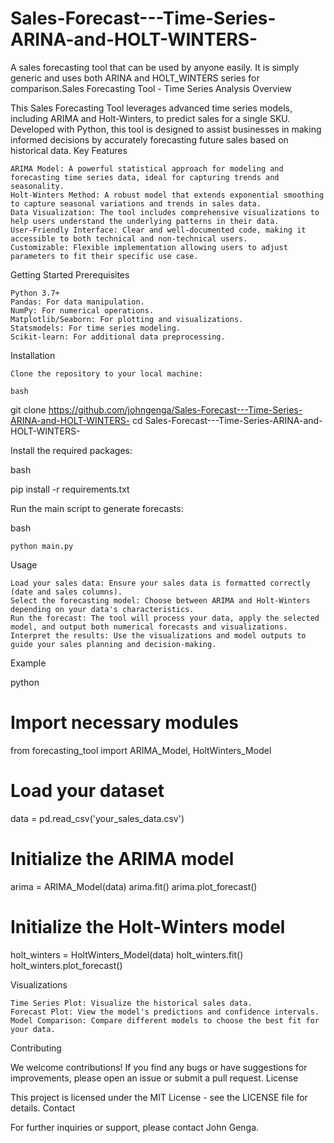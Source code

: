 # Sales-Forecast---Time-Series-ARINA-and-HOLT-WINTERS-

A sales forecasting tool that can be used by anyone easily. It is simply generic and uses both ARINA and HOLT_WINTERS series for comparison.Sales Forecasting Tool - Time Series Analysis
Overview

This Sales Forecasting Tool leverages advanced time series models, including ARIMA and Holt-Winters, to predict sales for a single SKU. Developed with Python, this tool is designed to assist businesses in making informed decisions by accurately forecasting future sales based on historical data.
Key Features

    ARIMA Model: A powerful statistical approach for modeling and forecasting time series data, ideal for capturing trends and seasonality.
    Holt-Winters Method: A robust model that extends exponential smoothing to capture seasonal variations and trends in sales data.
    Data Visualization: The tool includes comprehensive visualizations to help users understand the underlying patterns in their data.
    User-Friendly Interface: Clear and well-documented code, making it accessible to both technical and non-technical users.
    Customizable: Flexible implementation allowing users to adjust parameters to fit their specific use case.

Getting Started
Prerequisites

    Python 3.7+
    Pandas: For data manipulation.
    NumPy: For numerical operations.
    Matplotlib/Seaborn: For plotting and visualizations.
    Statsmodels: For time series modeling.
    Scikit-learn: For additional data preprocessing.

Installation

    Clone the repository to your local machine:

    bash

git clone https://github.com/johngenga/Sales-Forecast---Time-Series-ARINA-and-HOLT-WINTERS-
cd Sales-Forecast---Time-Series-ARINA-and-HOLT-WINTERS-

Install the required packages:

bash

pip install -r requirements.txt

Run the main script to generate forecasts:

bash

    python main.py

Usage

    Load your sales data: Ensure your sales data is formatted correctly (date and sales columns).
    Select the forecasting model: Choose between ARIMA and Holt-Winters depending on your data's characteristics.
    Run the forecast: The tool will process your data, apply the selected model, and output both numerical forecasts and visualizations.
    Interpret the results: Use the visualizations and model outputs to guide your sales planning and decision-making.

Example

python

# Import necessary modules
from forecasting_tool import ARIMA_Model, HoltWinters_Model

# Load your dataset
data = pd.read_csv('your_sales_data.csv')

# Initialize the ARIMA model
arima = ARIMA_Model(data)
arima.fit()
arima.plot_forecast()

# Initialize the Holt-Winters model
holt_winters = HoltWinters_Model(data)
holt_winters.fit()
holt_winters.plot_forecast()

Visualizations

    Time Series Plot: Visualize the historical sales data.
    Forecast Plot: View the model's predictions and confidence intervals.
    Model Comparison: Compare different models to choose the best fit for your data.

Contributing

We welcome contributions! If you find any bugs or have suggestions for improvements, please open an issue or submit a pull request.
License

This project is licensed under the MIT License - see the LICENSE file for details.
Contact

For further inquiries or support, please contact John Genga.

